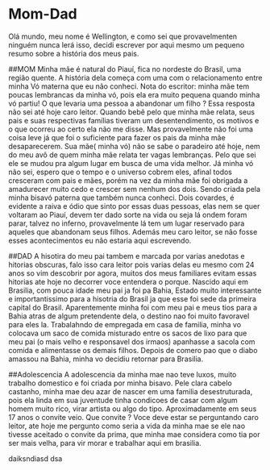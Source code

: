 # Mom-Dad

Olá mundo, meu nome é Wellington, e como sei que provavelmenten ninguém nunca lerá isso, decidi escrever por aqui mesmo um pequeno resumo sobre a história dos meus pais.

##MOM
Minha mãe é natural do Piauí, fica no nordeste do Brasil, uma região quente. A história dela começa com uma com o relacionamento entre minha Vó materna que eu não conheci.
Nota do escritor: minha mãe tem poucas lembrancas da minha vó, pois ela era muito pequena quando minha vó partiu! 
O que levaria uma pessoa a abandonar um filho ? Essa resposta não sei até hoje caro leitor. Quando bebê pelo que minha mãe relata, seus pais e suas respectivas famílias tiveram um desentendimento, os motivos e o que ocorreu ao certo ela não me disse. Mas provavelmente não foi uma coisa leve já que foi o suficiente para fazer os pais da minha mãe desaparecerem. Sua mãe( minha vó) não se sabe o paradeiro até hoje, nem do meu avô de quem minha mãe relata ter vagas lembranças. Pelo que sei ele se mudou pra algum lugar em busca de uma vida melhor. Já minha vó não sei, espero que o tempo e o universo cobrem eles, afinal todos cresceram com pais e mães, porém na vez da minha mãe foi obrigada a amadurecer muito cedo e crescer sem nenhum dos dois. Sendo criada pela minha bisavó paterna que também nunca conheci. Dois covardes, é evidente a raiva e ódio que sinto por essas duas pessoas, elas nem se quer voltaram ao Piauí, devem ter dado sorte na vida ou seja lá ondem foram parar, talvez no inferno, provavelmente lá tem um lugar reservado para aqueles que abandonam seus filhos. Además meu caro leitor, se não fosse esses acontecimentos eu não estaria aqui escrevendo. 
 
##DAD
A hisotira do meu pai tambem e marcada por varias anedotas e hitorias obscuras, falo isso cara leitor pois varias delas eu mesmo com 24 anos so vim descobrir por agora, muitos dos meus familiares evitam essas hitorias ate hoje no decorrer voce entendera o porque. Nascido aqui em Brasilia, com pouca idade meu pai ja foi pa Bahia, Estado muito interessante e importantissimo para a hisotria do Brasil ja que esse foi sede da primeira capital do Brasil. Aparentemente minha foi com meu pai e meus tios para a Bahia atras de algum pretendente dela, o destino nao foi muito favoravel para eles la. Trabalahndo de empregada em casa de familia, minha vo colocava um saco de comida misturado entre os sacos de lixo para que meu pai (o mais velho e responsavel dos irmaos) apanhasse a sacola com comida e alimentasse os demais filhos. Depois de comero pao que o diabo amassou na Bahia, minha vo decidiu retornar para Brasilia.

##Adolescencia
A adolescencia da minha mae nao teve luxos, muito trabalho domestico e foi criada por minha bisavo. Pele clara cabelo castanho, minha mae deu azar de nascer em uma familia desestruturada, pois ela linda em sua juventude tinha condicoes de casar com algum homem muito rico, virar artista ou algo do tipo. Aproximadamente em seus 17 anos o convite veio. Que convite ? Voce deve estar se perguntando caro leitor, ate hoje me pergunto como seria a vida da minha mae se ele nao tivesse aceitado o convite da prima, que minha mae considera como tia por ser mais velha, para vir morar e trabalhar aqui em brasilia.  
 
daiksndiasd
dsa


